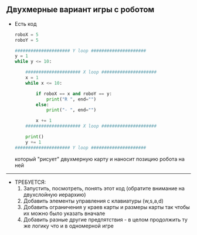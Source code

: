## Двухмерные вариант игры с роботом

* Есть код
  ```python
  roboX = 5
  roboY = 5

  ##################### Y loop #####################
  y = 1
  while y <= 10:

      ##################### X loop #####################
      x = 1
      while x <= 10:

          if roboX == x and roboY == y:
              print("R ", end="")
          else:
              print("- ", end="")    

          x += 1
      ##################### X loop #####################

      print()    
      y += 1
  ##################### Y loop #####################
  ```
  который "рисует" двухмерную карту и наносит позицию робота на ней
---
* ТРЕБУЕТСЯ:
  1. Запустить, посмотреть, понять этот код (обратите внимание на двухслойную иерархию)   
  2. Добавить элементы управления с клавиатуры (w,s,a,d)
  3. Добавить ограничения у краев карты и размеры карты так чтобы их можно было указать вначале
  4. Добавить разные другие предпятствия - в целом продолжить ту же логику что и в одномерной игре
